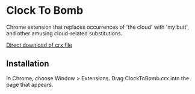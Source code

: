 Clock To Bomb
=============

Chrome extension that replaces occurrences of 'the cloud' with 'my butt', and other amusing cloud-related substitutions.

[Direct download of crx file](https://github.com/winterphoenix96/clock-to-bomb/blob/master/ClockToBomb.crx?raw=true)


Installation
------------

In Chrome, choose Window > Extensions. Drag ClockToBomb.crx into the page that appears.
